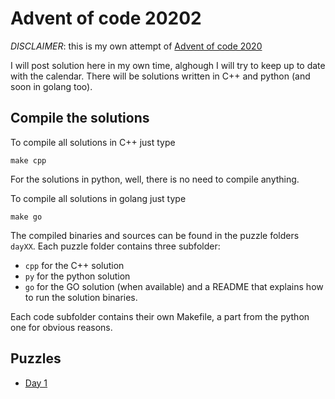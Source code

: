 # Advent of code 20202

*DISCLAIMER*: this is my own attempt of [Advent of code 2020](https://adventofcode.com/)

I will post solution here in my own time, alghough I will try to keep up to date with the calendar.
There will be solutions written in C++ and python (and soon in golang too).


## Compile the solutions

To compile all solutions in C++ just type
```
make cpp
```

For the solutions in python, well, there is no need to compile anything.

To compile all solutions in golang just type
```
make go
```

The compiled binaries and sources can be found in the puzzle folders `dayXX`.
Each puzzle folder contains three subfolder:
* `cpp` for the C++ solution
* `py` for the python solution
* `go` for the GO solution (when available)
and a README that explains how to run the solution binaries.

Each code subfolder contains their own Makefile, a part from the python one for obvious reasons.

## Puzzles

* [Day 1](day01/)

